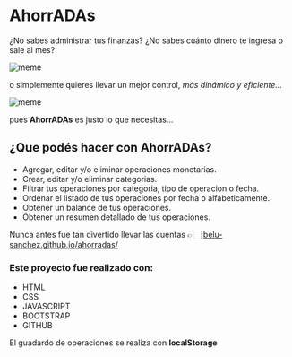 # AhorrADAs

¿No sabes administrar tus finanzas?  ¿No sabes cuánto dinero te ingresa o sale al mes? 

![meme](https://media.giphy.com/media/APqEbxBsVlkWSuFpth/giphy-downsized-large.gif)

o simplemente quieres llevar un mejor control, *más dinámico y eficiente...* 

![meme](https://media.giphy.com/media/111ebonMs90YLu/giphy.gif)

pues **AhorrADAs** es justo lo que necesitas...

## ¿Que podés hacer con AhorrADAs? 

- Agregar, editar y/o eliminar operaciones monetarias.
- Crear, editar  y/o eliminar categorias.
- Filtrar tus operaciones por categoria, tipo de operacion o fecha.
- Ordenar el listado de tus operaciones por fecha o alfabeticamente.
- Obtener un balance de tus operaciones.
- Obtener un resumen detallado de tus operaciones.

Nunca antes fue tan divertido llevar las cuentas 👉🏻 [belu-sanchez.github.io/ahorradas/](https://belu-sanchez.github.io/ahorradas/)

### Este proyecto fue realizado con:

- HTML
- CSS
- JAVASCRIPT
- BOOTSTRAP 
- GITHUB

El guadardo de operaciones se realiza con **localStorage**
